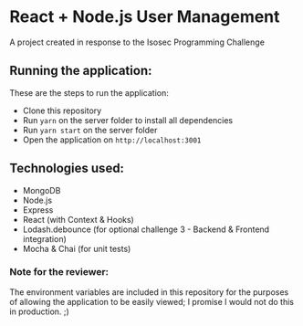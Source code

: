 # React + Node.js User Management

A project created in response to the Isosec Programming Challenge

## Running the application:

These are the steps to run the application: 
- Clone this repository
- Run `yarn` on the server folder to install all dependencies
- Run `yarn start` on the server folder
- Open the application on `http://localhost:3001`

## Technologies used:
- MongoDB
- Node.js
- Express
- React (with Context & Hooks)
- Lodash.debounce (for optional challenge 3 - Backend & Frontend integration)
- Mocha & Chai (for unit tests)

### Note for the reviewer:

The environment variables are included in this repository for the purposes of allowing the application to be easily viewed; I promise I would not do this in production. ;)
